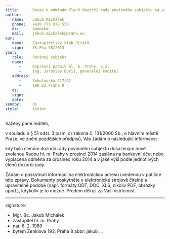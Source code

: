 ```yaml
---
title:      Dotaz k odměnám členů dozorčí rady povinného subjektu za prosinec 2014
author:
   name:    Jakub Michálek
   phone:   +420 775 978 550
   ds:      4memzkm
   mail:    jakub.michalek@praha.eu
our:
   name:    Zastupitelský klub Pirátů
   sign:    ZK Pha 98/2015
your:
   role:    Povinný subjekt
   name:
      -     Dopravní podnik hl. m. Prahy, a.s.
      -     Ing. Jaroslav Ďuriš, generální ředitel
   address:
      -     Sokolovská 217/42
      -     190 22 Praha 9
   ds:      
   sign:
   date:    
sendby:     ds
style:      letter
---
```


Vážený pane řediteli,

v souladu s § 51 odst. 3 písm. c) zákona č. 131/2000 Sb., o hlavním městě Praze, 
ve znění pozdějších předpisů, Vás žádám o následující informace:

kdy byla členům dozorčí rady povinného subjektu dosazeným nově zvolenou Radou hl. m. Prahy v prosinci 2014 zaslána na bankovní účet nebo vyplacena odměna za prosinec roku 2014 a v jaké výši podle jednotlivých členů dozorčí rady.

Žádám o poskytnutí informací na elektronickou adresu uvedenou v patičce této zprávy. Dokumenty poskytněte v elektronické strojově čitelné a upravitelné podobě (např. formáty ODT, DOC, XLS, nikoliv PDF, obrázky apod.), kdykoliv je to možné. Předem děkuji za Vaši vstřícnost.

---
signature:
  - Mgr. Bc. Jakub Michálek
  - zastupitel hl. m. Prahy
  - nar. 6. 2. 1989
  - bytem Zenklova 193, Praha 8
abbr:       jakub
...
